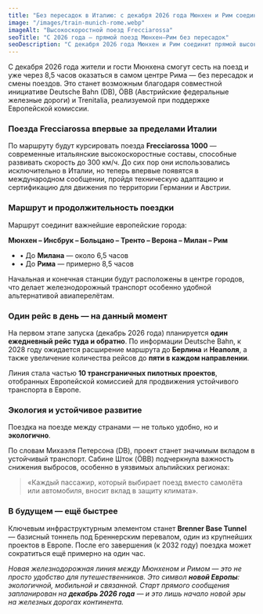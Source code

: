 ```yaml
---
title: "Без пересадок в Италию: с декабря 2026 года Мюнхен и Рим соединит новый высокоскоростной маршрут"
image: "/images/train-munich-rome.webp"
imageAlt: "Высокоскоростной поезд Frecciarossa"
seoTitle: "С 2026 года — прямой поезд Мюнхен–Рим без пересадок"
seoDescription: "С декабря 2026 года Мюнхен и Рим соединит прямой высокоскоростной поезд Frecciarossa. Время в пути — 8,5 часов без пересадок. Новый этап европейской мобильности."
---
```


С декабря 2026 года жители и гости Мюнхена смогут сесть на поезд и уже через 8,5 часов оказаться в самом центре Рима — без пересадок и смены поездов. Это станет возможным благодаря совместной инициативе Deutsche Bahn (DB), ÖBB (Австрийские федеральные железные дороги) и Trenitalia, реализуемой при поддержке Европейской комиссии.

### Поезда Frecciarossa впервые за пределами Италии

По маршруту будут курсировать поезда **Frecciarossa 1000** — современные итальянские высокоскоростные составы, способные развивать скорость до 300 км/ч. До сих пор они использовались исключительно в Италии, но теперь впервые появятся в международном сообщении, пройдя техническую адаптацию и сертификацию для движения по территории Германии и Австрии.

### Маршрут и продолжительность поездки

Маршрут соединит важнейшие европейские города:

**Мюнхен – Инсбрук – Больцано – Тренто – Верона – Милан – Рим**

- • До **Милана** — около 6,5 часов  
- • До **Рима** — примерно 8,5 часов

Начальная и конечная станции будут расположены в центре городов, что делает железнодорожный транспорт особенно удобной альтернативой авиаперелётам.

### Один рейс в день — на данный момент

На первом этапе запуска (декабрь 2026 года) планируется **один ежедневный рейс туда и обратно**. По информации Deutsche Bahn, к 2028 году ожидается расширение маршрута до **Берлина** и **Неаполя**, а также увеличение количества рейсов до **пяти в каждом направлении**.

Линия стала частью **10 трансграничных пилотных проектов**, отобранных Европейской комиссией для продвижения устойчивого транспорта в Европе.

### Экология и устойчивое развитие

Поездка на поезде между странами — не только удобно, но и **экологично**.  

По словам Михаэля Петерсона (DB), проект станет значимым вкладом в устойчивый транспорт. Сабине Шток (ÖBB) подчеркнула важность снижения выбросов, особенно в уязвимых альпийских регионах:

> «Каждый пассажир, который выбирает поезд вместо самолёта или автомобиля, вносит вклад в защиту климата».

### В будущем — ещё быстрее

Ключевым инфраструктурным элементом станет **Brenner Base Tunnel** — базисный тоннель под Бреннерским перевалом, один из крупнейших проектов в Европе. После его завершения (к 2032 году) поездка может сократиться ещё примерно на один час.

_Новая железнодорожная линия между Мюнхеном и Римом — это не просто удобство для путешественников. Это символ **новой Европы**: экологичной, мобильной и связанной. Старт прямого сообщения запланирован на **декабрь 2026 года** — и это лишь начало новой эры на железных дорогах континента._
